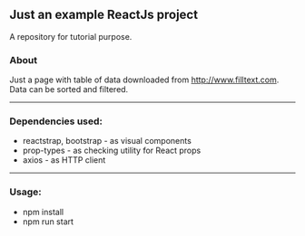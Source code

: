 ## Just an example ReactJs project ##
A repository for tutorial purpose.
### About
Just a page with table of data downloaded from http://www.filltext.com.
Data can be sorted and filtered.
***
### Dependencies used:
* reactstrap, bootstrap - as visual components
* prop-types - as checking utility for React props
* axios - as HTTP client
***
### Usage:
* npm install
* npm run start
